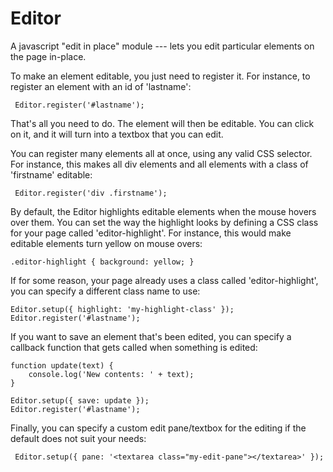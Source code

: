 Editor
======

A javascript "edit in place" module --- lets you edit particular elements on 
the page in-place. 

To make an element editable, you just need to register it. For 
instance, to register an element with an id of 'lastname':
 
     Editor.register('#lastname');

That's all you need to do. The element will then be editable. You can 
click on it, and it will turn into a textbox that you can edit.  
 
You can register many elements all at once, using any valid CSS selector.
For instance, this makes all div elements and all elements with a class
of 'firstname' editable:

     Editor.register('div .firstname');

By default, the Editor highlights editable elements when the mouse 
hovers over them. You can set the way the highlight looks by defining 
a CSS class for your page called 'editor-highlight'. For instance, 
this would make editable elements turn yellow on mouse overs:

    .editor-highlight { background: yellow; }

If for some reason, your page already uses a class called 
'editor-highlight', you can specify a different class name to use:

    Editor.setup({ highlight: 'my-highlight-class' });
    Editor.register('#lastname');

If you want to save an element that's been edited, you can specify a
callback function that gets called when something is edited:

    function update(text) {
        console.log('New contents: ' + text);
    } 

    Editor.setup({ save: update });
    Editor.register('#lastname');

Finally, you can specify a custom edit pane/textbox for the editing 
if the default does not suit your needs:
 
     Editor.setup({ pane: '<textarea class="my-edit-pane"></textarea>' });
 